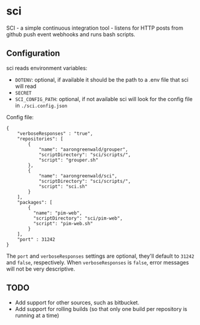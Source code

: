 sci
===

SCI - a simple continuous integration tool - listens for HTTP posts from github push event webhooks and runs bash scripts.

Configuration
---------------
sci reads environment variables:

* `DOTENV`: optional, if available it should be the path to a .env file that sci will read
* `SECRET`
* `SCI_CONFIG_PATH`: optional, if not available sci will look for the config file in `./sci.config.json`

Config file: 

```
{
    "verboseResponses" : "true",    
    "repositories": [
        {   
            "name": "aarongreenwald/grouper", 
            "scriptDirectory": "sci/scripts/", 
            "script": "grouper.sh"
        },
        {   
            "name": "aarongreenwald/sci", 
            "scriptDirectory": "sci/scripts/", 
            "script": "sci.sh"
        }
    ],
    "packages": [
        {
          "name": "pim-web",
          "scriptDirectory": "sci/pim-web",
          "script": "pim-web.sh"
        }
    ],
    "port" : 31242
}
```
The `port` and `verboseResponses` settings are optional, they'll default to `31242` and `false`, respectively. When 
`verboseResponses` is `false`, error messages will not be very descriptive. 

TODO
--------------
* Add support for other sources, such as bitbucket.
* Add support for rolling builds (so that only one build per repository is running at a time)
